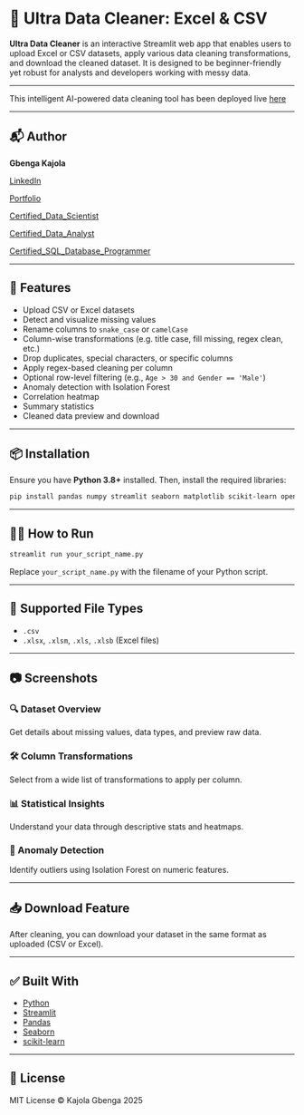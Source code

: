 # 🧹 Ultra Data Cleaner: Excel & CSV

**Ultra Data Cleaner** is an interactive Streamlit web app that enables users to upload Excel or CSV datasets, apply various data cleaning transformations, and download the cleaned dataset. It is designed to be beginner-friendly yet robust for analysts and developers working with messy data.

---

This intelligent AI-powered data cleaning tool has been deployed live [here](https://cleanme.streamlit.app/)

---

## 📬 Author

**Gbenga Kajola**

[LinkedIn](https://www.linkedin.com/in/kajolagbenga)

[Portfolio](https://kajolagbenga.netlify.app)

[Certified_Data_Scientist](https://www.datacamp.com/certificate/DSA0012312825030)

[Certified_Data_Analyst](https://www.datacamp.com/certificate/DAA0018583322187)

[Certified_SQL_Database_Programmer](https://www.datacamp.com/certificate/SQA0019722049554)

---

## 🚀 Features

- Upload CSV or Excel datasets
- Detect and visualize missing values
- Rename columns to `snake_case` or `camelCase`
- Column-wise transformations (e.g. title case, fill missing, regex clean, etc.)
- Drop duplicates, special characters, or specific columns
- Apply regex-based cleaning per column
- Optional row-level filtering (e.g., `Age > 30 and Gender == 'Male'`)
- Anomaly detection with Isolation Forest
- Correlation heatmap
- Summary statistics
- Cleaned data preview and download

---

## 📦 Installation

Ensure you have **Python 3.8+** installed. Then, install the required libraries:

```bash
pip install pandas numpy streamlit seaborn matplotlib scikit-learn openpyxl
```

---

## 🧑‍💻 How to Run

```bash
streamlit run your_script_name.py
```

Replace `your_script_name.py` with the filename of your Python script.

---

## 📄 Supported File Types

- `.csv`
- `.xlsx`, `.xlsm`, `.xls`, `.xlsb` (Excel files)

---

## 📷 Screenshots

### 🔍 Dataset Overview
Get details about missing values, data types, and preview raw data.

### 🛠 Column Transformations
Select from a wide list of transformations to apply per column.

### 📊 Statistical Insights
Understand your data through descriptive stats and heatmaps.

### 🚨 Anomaly Detection
Identify outliers using Isolation Forest on numeric features.

---

## 📥 Download Feature

After cleaning, you can download your dataset in the same format as uploaded (CSV or Excel).

---

## ✅ Built With

- [Python](https://www.python.org/)
- [Streamlit](https://streamlit.io/)
- [Pandas](https://pandas.pydata.org/)
- [Seaborn](https://seaborn.pydata.org/)
- [scikit-learn](https://scikit-learn.org/)

---

## 📜 License

MIT License © Kajola Gbenga 2025
